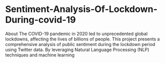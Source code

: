 # Sentiment-Analysis-Of-Lockdown-During-covid-19
About The COVID-19 pandemic in 2020 led to unprecedented global lockdowns, affecting the lives of billions of people. This project presents a comprehensive analysis of public sentiment during the lockdown period using Twitter data. By leveraging Natural Language Processing (NLP) techniques and machine learning
